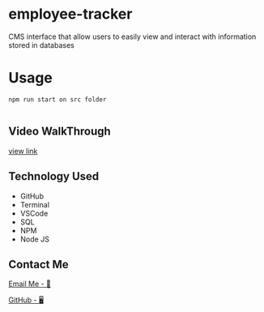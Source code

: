 # employee-tracker

CMS interface that allow users to easily view and interact with information stored in databases

# Usage

```
npm run start on src folder


```

## Video WalkThrough

[view link](https://drive.google.com/file/d/1siTYpvvqpYhNBm8Mg7dUUtbXohqVIhlG/view)

## Technology Used

- GitHub
- Terminal
- VSCode
- SQL
- NPM
- Node JS

## Contact Me

[Email Me - 📧](abdilatifwarsame@gmail.com)

[GitHub - 🖥️](https://github.com/awarsame1996)
